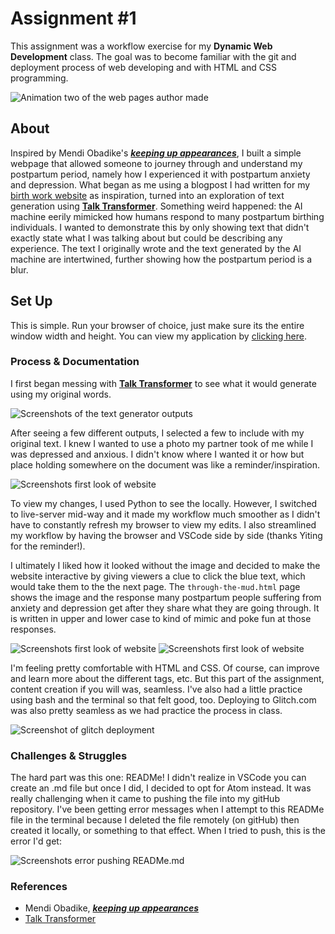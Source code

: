  # Assignment #1
 This assignment was a workflow exercise for my **Dynamic Web Development** class. The goal was to become familiar with the git and deployment process of web developing and with HTML and CSS programming.

 ![Animation two of the web pages author made](images/demoweb.gif)


 ## About
 Inspired by Mendi Obadike's [**<em>keeping up appearances**</em>](http://archive.rhizome.org/artbase/2864/keepingupappearances.html), I built a simple webpage that allowed someone to journey through and understand my postpartum period, namely how I experienced it with postpartum anxiety and depression. What began as me using a blogpost I had written for my [birth work website](https://expectingwonder.com/home/2019/5/5/what-recovering-from-postpartum-anxiety-depression-looks-like) as inspiration, turned into an exploration of text generation using [**Talk Transformer**](https://talktotransformer.com/). Something weird happened: the AI machine eerily mimicked how humans respond to many postpartum birthing individuals. I wanted to demonstrate this by only showing text that didn't exactly state what I was talking about but could be describing any experience. The text I originally wrote and the text generated by the AI machine are intertwined, further showing how the postpartum period is a blur.

 ## Set Up
 This is simple. Run your browser of choice, just make sure its the entire window width and height. You can view my application by [clicking here](https://blatinegra-assignment-1.glitch.me/).

 ### Process & Documentation
 I first began messing with [**Talk Transformer**](https://talktotransformer.com/) to see what it would generate using my original words.

![Screenshots of the text generator outputs](images/talktotrans2.png)

After seeing a few different outputs, I selected a few to include with my original text. I knew I wanted to use a photo my partner took of me while I was depressed and anxious. I didn't know where I wanted it or how but place holding somewhere on the document was like a reminder/inspiration.

![Screenshots first look of website](images/draft1.png)

To view my changes, I used Python to see the locally. However, I switched to live-server mid-way and it made my workflow much smoother as I didn't have to constantly refresh my browser to view my edits. I also streamlined my workflow by having the browser and VSCode side by side (thanks Yiting for the reminder!).

I ultimately I liked how it looked without the image and decided to make the website interactive by giving viewers a clue to click the blue text, which would take them to the the next page. The ```through-the-mud.html``` page shows the image and the response many postpartum people suffering from anxiety and depression get after they share what they are going through. It is written in upper and lower case to kind of mimic and poke fun at those responses.

![Screenshots first look of website](images/sidebyside.png) ![Screenshots first look of website](images/2ndpage.png)

I'm feeling pretty comfortable with HTML and CSS. Of course, can improve and learn more about the different tags, etc. But this part of the assignment, content creation if you will was, seamless. I've also had a little practice using bash and the terminal so that felt good, too. Deploying to Glitch.com was also pretty seamless as we had practice the process in class.

![Screenshot of glitch deployment](images/deployglitch.png)

### Challenges & Struggles
The hard part was this one: READMe! I didn't realize in VSCode you can create an .md file but once I did, I decided to opt for Atom instead. It was really challenging when it came to pushing the file into my gitHub repository. I've been getting error messages when I attempt to this READMe file in the terminal because I deleted the file remotely (on gitHub) then created it locally, or something to that effect. When I tried to push, this is the error I'd get:

![Screenshots error pushing READMe.md](images/pusherror.png)

### References
- Mendi Obadike, [**<em>keeping up appearances**</em>](http://archive.rhizome.org/artbase/2864/keepingupappearances.html)
- [Talk Transformer](https://talktotransformer.com/)
